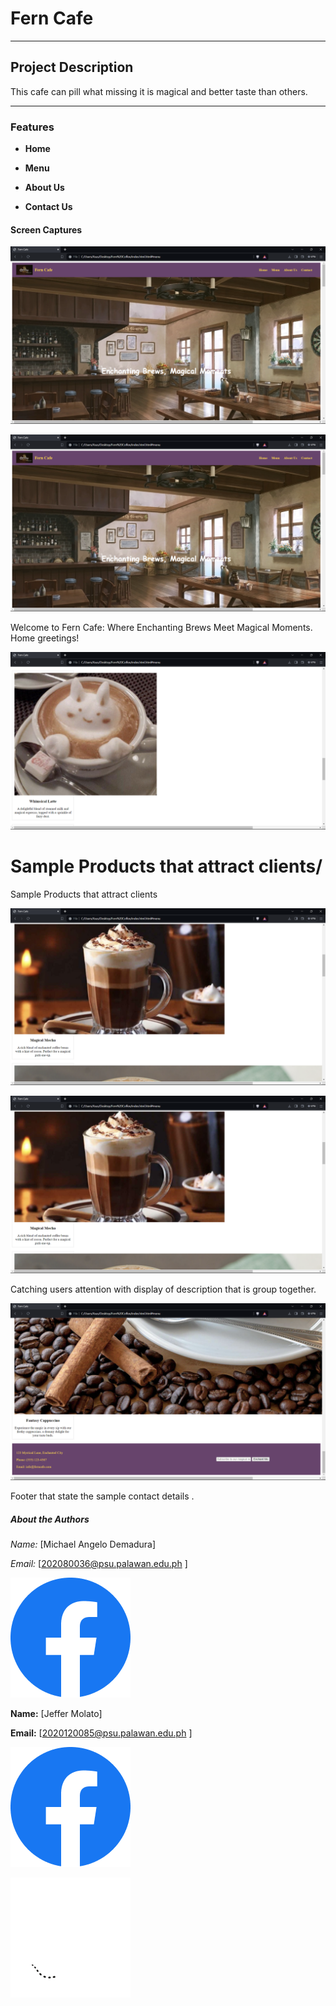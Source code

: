 # Fern Cafe
***
## Project Description
This cafe can pill what missing it is magical and better taste than others.
***


### **Features**

- **Home** 

- **Menu** 

- **About Us**

- **Contact Us**


#### **Screen Captures**



![Traven](Home.png)

![Traven](Image\Home.png)


Welcome to Fern Cafe: Where Enchanting Brews Meet Magical Moments. Home greetings!

![Whimsical-Latte](Image\Product1.png)

Sample Products that attract clients/
=======
Sample Products that attract clients



![Magical-Mocha](Product2.png)

![Magical-Mocha](Image\Product2.png)


Catching users attention with display of description that is group together.

![Footer](Image\footer.png)

Footer that state the sample contact details .


##### **About the Authors**

*Name:* [Michael Angelo Demadura]

*Email:* [202080036@psu.palawan.edu.ph ]



[![Image 4](Facebook.png)](https://web.facebook.com/michaelangelo.demadura.7)




**Name:** [Jeffer Molato]

**Email:** [2020120085@psu.palawan.edu.ph ]

[![Image 4](Facebook.png)](https://web.facebook.com/jeffzoya)

[![Image 4](Github.png)](https://github.com/Xcaliburr-AT)









